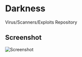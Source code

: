 # Darkness
Virus/Scanners/Exploits Repository 

## Screenshot 
![Screenshot](https://i.postimg.cc/FmSMd6JQ/Screenshot-20200425-150032-Termux.jpg) 
